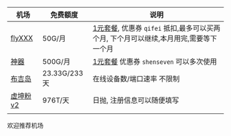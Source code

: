 | 机场                                                      | 免费额度     | 说明                                                         |
| --------------------------------------------------------- | ------------ | ------------------------------------------------------------ |
| [flyXXX](https://fly.xxl123.fun/#/register?code=oKtFmrcX) | 50G/月       | [1元套餐](https://fly.xxl123.fun/#/plan/3), 优惠券 `qifei`  抵扣,最多可以买两个月, 下个月可以继续,本月用完,需要等下一个月 |
| [神器](https://v2r.sevens.cf/#/register?code=9D2GQN8o)    | 500G/月      | [1元套餐](https://v2r.sevens.cf/#/plan/1) 优惠券 `shenseven`  可以多次使用 |
| [布吉岛](https://v2.bujidao.org/auth/register?code=P5th)  | 23.33G/233天 | 在线设备数/端口速率  不限制                                  |
| [虚坤粉v2](https://www.cxkv2.xyz/auth/register?code=3IVf) | 976T/天      | 日抛, 注册信息可以随便填写                       |
|                                                           |              |                                                              |



欢迎推荐机场
